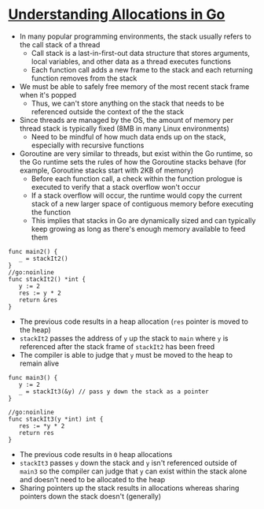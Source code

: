 # [Understanding Allocations in Go](https://medium.com/eureka-engineering/understanding-allocations-in-go-stack-heap-memory-9a2631b5035d)

* In many popular programming environments, the stack usually refers to the call stack of a thread
  * Call stack is a last-in-first-out data structure that stores arguments, local variables, and other data as a thread executes functions
  * Each function call adds a new frame to the stack and each returning function removes from the stack
* We must be able to safely free memory of the most recent stack frame when it's popped
  * Thus, we can't store anything on the stack that needs to be referenced outside the context of the the stack
* Since threads are managed by the OS, the amount of memory per thread stack is typically fixed (8MB in many Linux environments)
  * Need to be mindful of how much data ends up on the stack, especially with recursive functions
* Goroutine are very similar to threads, but exist within the Go runtime, so the Go runtime sets the rules of how the Goroutine stacks behave (for example, Goroutine stacks start with 2KB of memory)
  * Before each function call, a check within the function prologue is executed to verify that a stack overflow won't occur
  * If a stack overflow will occur, the runtime would copy the current stack of a new larger space of contiguous memory before executing the function
  * This implies that stacks in Go are dynamically sized and can typically keep growing as long as there's enough memory available to feed them

```golang
func main2() {
   _ = stackIt2()
}
//go:noinline
func stackIt2() *int {
   y := 2
   res := y * 2
   return &res
}
```

* The previous code results in a heap allocation (`res` pointer is moved to the heap)
* `stackIt2` passes the address of `y` up the stack to `main` where `y` is referenced after the stack frame of `stackIt2` has been freed
* The compiler is able to judge that `y` must be moved to the heap to remain alive


```golang
func main3() {
   y := 2
   _ = stackIt3(&y) // pass y down the stack as a pointer
}

//go:noinline
func stackIt3(y *int) int {
   res := *y * 2
   return res
}
```

* The previous code results in `0` heap allocations
* `stackIt3` passes `y` down the stack and `y` isn't referenced outside of `main3` so the compiler can judge that `y` can exist within the stack alone and doesn't need to be allocated to the heap
* Sharing pointers up the stack results in allocations whereas sharing pointers down the stack doesn't (generally)

